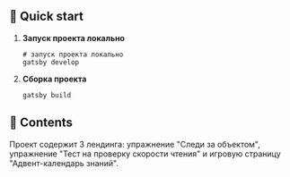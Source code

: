 ## 🚀 Quick start

1.  **Запуск проекта локально**

    ```shell
    # запуск проекта локально
    gatsby develop
    ```

2.  **Сборка проекта**

    ```shell
    gatsby build
    ```

## 🚀 Contents

Проект содержит 3 лендинга: упражнение "Следи за объектом", упражнение "Тест на проверку скорости чтения" и игровую 
страницу "Адвент-календарь знаний".